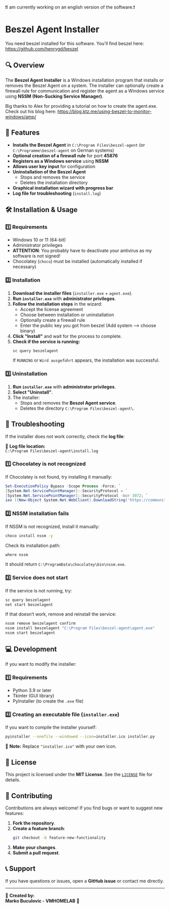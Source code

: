 ❗️I am currently working on an english version of the software.❗️

# Beszel Agent Installer

You need beszel installed for this software. You'll find beszel here: https://github.com/henrygd/beszel

## 🔍 Overview
The **Beszel Agent Installer** is a Windows installation program that installs or removes the Beszel Agent on a system. The installer can optionally create a firewall rule for communication and register the agent as a Windows service using **NSSM (Non-Sucking Service Manager)**.

Big thanks to Alex for providing a tutorial on how to create the agent.exe. Check out his blog here: https://blog.ktz.me/using-beszel-to-monitor-windows/amp/

## 🚀 Features
- **Installs the Beszel Agent** in `C:\Program Files\beszel-agent` (or `C:\Programme\beszel-agent` on German systems)
- **Optional creation of a firewall rule** for port **45876**
- **Registers as a Windows service** using **NSSM**
- **Allows user key input** for configuration
- **Uninstallation of the Beszel Agent**
  - Stops and removes the service
  - Deletes the installation directory
- **Graphical installation wizard with progress bar**
- **Log file for troubleshooting** (`install.log`)

## 🛠️ Installation & Usage

### **1️⃣ Requirements**
- Windows 10 or 11 (64-bit)
- Administrator privileges
- **ATTENTION**: You probably have to deactivate your antivirus as my software is not signed!
- Chocolatey (`choco`) must be installed (automatically installed if necessary)

### **2️⃣ Installation**
1. **Download the installer files** (`installer.exe` + `agent.exe`).
2. **Run `installer.exe`** with **administrator privileges**.
3. **Follow the installation steps** in the wizard:
   - Accept the license agreement
   - Choose between installation or uninstallation
   - Optionally create a firewall rule
   - Enter the public key you got from beszel (Add system --> choose binary)
4. **Click "Install"** and wait for the process to complete.
5. **Check if the service is running:**
   ```sh
   sc query beszelagent
   ```
   If `RUNNING` or `Wird ausgeführt` appears, the installation was successful.

### **3️⃣ Uninstallation**
1. **Run `installer.exe`** with **administrator privileges**.
2. **Select "Uninstall"**.
3. The installer:
   - Stops and removes the **Beszel Agent service**.
   - Deletes the directory `C:\Program Files\beszel-agent\`.

## 🔧 Troubleshooting
If the installer does not work correctly, check the **log file**:

📄 **Log file location:**  
`C:\Program Files\beszel-agent\install.log`

### **1️⃣ Chocolatey is not recognized**
If Chocolatey is not found, try installing it manually:
```powershell
Set-ExecutionPolicy Bypass -Scope Process -Force; `
[System.Net.ServicePointManager]::SecurityProtocol = `
[System.Net.ServicePointManager]::SecurityProtocol -bor 3072; `
iex ((New-Object System.Net.WebClient).DownloadString('https://community.chocolatey.org/install.ps1'))
```

### **2️⃣ NSSM installation fails**
If NSSM is not recognized, install it manually:
```sh
choco install nssm -y
```
Check its installation path:
```sh
where nssm
```
It should return `C:\ProgramData\chocolatey\bin\nssm.exe`.

### **3️⃣ Service does not start**
If the service is not running, try:
```sh
sc query beszelagent
net start beszelagent
```
If that doesn’t work, remove and reinstall the service:
```sh
nssm remove beszelagent confirm
nssm install beszelagent "C:\Program Files\beszel-agent\agent.exe"
nssm start beszelagent
```

## 💻 Development
If you want to modify the installer:

### **1️⃣ Requirements**
- Python 3.9 or later
- Tkinter (GUI library)
- PyInstaller (to create the `.exe` file)

### **2️⃣ Creating an executable file (`installer.exe`)**
If you want to compile the installer yourself:
```sh
pyinstaller --onefile --windowed --icon=installer.ico installer.py
```
📌 **Note:** Replace `"installer.ico"` with your own icon.

## 📝 License
This project is licensed under the **MIT License**. See the [`LICENSE`](LICENSE) file for details.

## 🤝 Contributing
Contributions are always welcome! If you find bugs or want to suggest new features:
1. **Fork the repository**.
2. **Create a feature branch**:
   ```sh
   git checkout -b feature-new-functionality
   ```
3. **Make your changes**.
4. **Submit a pull request**.

## 📞 Support
If you have questions or issues, open a **GitHub issue** or contact me directly.

---

📌 **Created by:**  
**Marko Buculovic - VMHOMELAB** 🚀  
